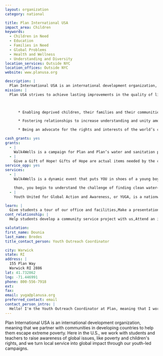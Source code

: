 ```yaml
---
layout: organization
category: national

title: Plan International USA
impact_area: Children
keywords: 
  - Children in Need
  - Education
  - Families in Need
  - Global Problems
  - Health and Wellness
  - Understanding and Diversity
location_services: Outside NYC
location_offices: Outside NYC
website: www.planusa.org

description: |
  Plan International USA is an international development organization, meaning that we partner with communities in developing countries to help them escape extreme poverty. Here in the U.S., we work with students and teachers to raise awareness of global issues, like poverty and children's rights, and we turn local service into global impact through our youth-led campaigns.
mission: |
  Plan USA strives to achieve lasting improvements in the quality of life of deprived children in developing countries by:

  

      * Enabling deprived children, their families and their communities to meet basic needs and to increase their ability to participate in and benefit from their societies;

      * Fostering relationships to increase understanding and unity among peoples of different cultures and countries; and

      * Being an advocate for the rights and interests of the world’s children.

cash_grants: yes
grants: 
  - |
    Walk4Wells is a campaign for Plan and Plan’s water and sanitation programs. It’s a walk-a-thon that’s designed to simulate the walk for water that millions of kids around the world have to make every day. Just $245 can help build a well, and the clean water will help kids stay healthy and stay in school. Learn more: www.walk4wells.org
  - |
    Give a Gift of Hope! Gifts of Hope are actual items needed by the communities where we work, and they can be anything--from a baby goat to school supplies for a student. Consider buying a gift that will help kids like you: $145 will equip a classroom, $220 will help a family start a garden, and $535 will help a family start a farm! Learn more: www.planusa.org/givedifferently
service_opp: yes
services: 
  - |
    Walk4Wells is a dynamic event that puts YOU in shoes of a young boy or girl who has to walk in search of water every day. When you, your family, your friends, and your community join together for a Walk4Wells walk-a-

    thon, you begin to understand the challenge of finding clean water—and become part of the solution. Visit www.walk4wells.org to take the first step!
  - |
    Youth United for Global Action and Awareness, or YUGA, is a nationwide network of ambitious young people who take action on world issues. Through campaigns and awareness-raising activities, YUGA members educate their schools and communities on global challenges and engage them in finding solutions. Join us for our latest campaign: www.planusa.org/youth

learn: |
  Give students a tour of our office and facilities,Make a presentation about our organization,Speak over the phone about our work
cont_relationship: |
  Help students develop a community service project with us,Attend an in-school Check Award Assembly if we receive a grant,Help students tell local newspapers and media about their grant and/or project with us,Educate the school by leading a workshop,Collect pennies during the Penny Harvest next fall

salutation: 
first_name: Dounia
last_name: Bredes
title_contact_person: Youth Outreach Coordinator

city: Warwick
state: RI
address: |
  155 Plan Way  
  Warwick RI 2886
lat: 41.732862
lng: -71.446991
phone: 800-556-7918
ext: 
fax: 
email: yuga@planusa.org
preferred_contact: email
contact_person_intro: |
  Hello! I'm the Youth Outreach Coordinator at Plan, meaning that I work with young people like you to raise awareness about important global issues, like poverty and children's rights, and to raise money to help. It's an awesome job; I love being a part of such an exciting team of young people working to make a difference. You can join us, too! Learn more: www.planusa.org/youth
---
```

Plan International USA is an international development organization, meaning that we partner with communities in developing countries to help them escape extreme poverty. Here in the U.S., we work with students and teachers to raise awareness of global issues, like poverty and children's rights, and we turn local service into global impact through our youth-led campaigns.